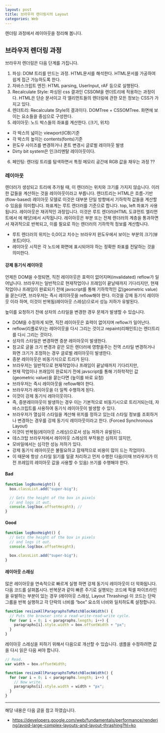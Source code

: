 ```yaml
---
layout: post
title: 브라우저 렌더링시의 Layout
categories: Web
---
```


렌더링 과정에서 레이아웃을 정리해 봅니다.

## 브라우저 렌더링 과정

브라우저 렌더링은 다음 단계를 가집니다.

1. 파싱: DOM 트리를 만드는 과정. HTML문서를 해석한다. HTML문서를 가공하여 쉽게 접근 가능하도록 한다.
2. 자바스크립트 엔진: HTML parsing, UserInput, rAF 등으로 실행된다.
3. Recalculate Style: 파싱된 css 결과인 CSSOM을 렌더트리에 적용하는 과정이다. HTML은 단순 문서이고 각 엘리먼트들의 렌더링에 관한 모든 정보는 CSS가 가지고 있다.
4. 렌더트리: Recalculate Style의 결과이다. DOMTree + CSSOMTree. 화면에 보이는 요소들을 중심으로 구성한다.
5. 레이아웃: 노드 박스들의 좌표를 계산한다. (크기, 위치)

- 각 박스의 넓이는 viewport(ICB)기준
- 각 박스의 높이는 contents(fonts)기준
- 윈도우 사이즈를 변경하거나 폰트 변경시 글로벌 레이아웃 발생
- Dirty bit system은 인크리멘탈 레이아웃이다.

6. 페인팅: 렌더링 트리를 탐색하면서 특정 메모리 공간에 RGB 값을 채우는 과정 ??

### 레이아웃

렌더러가 생성되고 트리에 추가될 때, 이 렌더러는 위치와 크기를 가지지 않습니다. 이러한 값들을 계산하는 것을 레이아웃이라고 부릅니다. 렌더트리는 HTML은 흐름-기반(flow-based) 레이아웃 모델로 이것은 대부분 단일 방향에서 기하학적 값들을 계산할 수 있음을 의미합니다. 좌표계는 루트 렌더러를 기준으로 합니다. top, left 좌표가 사용됩니다. 레이아웃은 재귀적인 과정입니다. 이것은 루트 렌더러(HTML 도큐먼트 엘리먼트에서 <html>에 해당)에서 시작됩니다. 레이아웃은 부분 또는 전체 렌더러의 계층을 통과하면서 재귀적으로 반복되고, 이를 필요로 하는 렌더러의 기하학적 정보를 계산합니다.

- 루트 렌더러의 위치는 0,0이고 치수는 브라우저 윈도우에서 보이는 부분의 크기(뷰포트)이다.
- 레이아웃 시작은 각 노드에 화면에 표시되어야 하는 정확한 좌표를 전달하는 것을 의미한다.

#### 강제 동기식 레이아웃

언제든 DOM을 수정되면, 직전 레이아웃은 효력이 없어지며(invalidated) reflow가 일어납니다. 브라우저는 일반적으로 현재작업이나 프래임이 끝날때까지 기다리지만, 현재 작업이나 프래임이 완료되기 전에 javscript를 통해 기하학적인 값(geometric value)을 묻는다면, 브라우저는 즉시 레이아웃을 reflow해야 한다. 이것을 강제 동기식 레이아웃 이라 하며, 이것이 반복됨(레이아웃 스레싱)으로서 성능 저하가 유발된다.

높이를 요청하기 전에 상자의 스타일을 변경한 경우 문제가 발생할 수 있습니다.

- DOM을 수정하게 되면, 직전 레이아웃은 효력이 없어지며 reflow가 일어난다.
- reflow(리플로우)는 레아이웃을 다시 그리는 것이고 repaint(리패인트)는 렌더트리를 다시 그리는 것이다.
- 상자의 스타일은 변경하면 증분 레이아웃이 발생한다.
- 참고로 글꼴 크기 변경과 같은 모든 렌더러에 영향을주는 전역 스타일 변경하거나 화면 크기가 조정하는 경우 글로벌 레이아웃이 발생한다.
- 증분 레이아웃은 비동기식으로 트리거 된다.
- 브라우저는 일반적으로 현재작업이나 프래임이 끝날때까지 기다리지만,
- 현재 작업이나 프래임이 완료되기 전에 javscript를 통해 기하학적인 값(geometric value)을 묻는다면 (높이를 바로 요청)
- 브라우저는 즉시 레이아웃을 reflow해야 한다.
- 브라우저가 레이아웃을 더 일찍 수행하게 된다.
- 이것이 강제 동기식 레아이웃이다.
- 즉, 증분레이아웃이 발생하는 경우 이는 기본적으로 비동기시으로 트리거되는데, 자바스크립트를 사용하여 동기식 레이아웃이 발생할 수 있다.
- 브라우저가 열심히 스타일을 계산해 위치를 정하고 있는데 스타일 정보를 조회하거나 변경하는 경우를 강제 동기식 레이아웃이라고 한다. (Forced Synchronous Layout)
- 이것이 반복됨(레이아웃 스레싱)으로서 성능 저하가 유발된다.
- 데스크탑 브라우저에서 레이아웃 스레싱의 부작용은 심하지 않지만,
- 모바일에서는 심각한 성능 저하가 있다.
- 강제 동기식 레아이웃은 불필요하고 잠재적으로 비용이 많이 드는 작업이다.
- 이 때문에 항상 스타일 읽기를 일괄 처리하고 먼저 수행한 다음(이때 브라우저가 이전 프레임의 레이아웃 값을 사용할 수 있음) 쓰기를 수행해야 한다.

#### Bad

```js
function logBoxHeight() {
  box.classList.add("super-big");

  // Gets the height of the box in pixels
  // and logs it out.
  console.log(box.offsetHeight); //
}
```

#### Good

```js
function logBoxHeight() {
  // Gets the height of the box in pixels
  // and logs it out.
  console.log(box.offsetHeight);

  box.classList.add("super-big");
}
```

#### 레이아웃 스래싱

많은 레이아웃을 연속적으로 빠르게 실행 하면 강제 동기식 레이아웃이 더 악화됩니다. 다음 코드를 살펴봅시다. 반복문과 같이 빠른 주기로 실행되는 코드에 픽셀 파이프라인을 유발하는 부분이 있는 경우 (레이아웃 스래싱, Layout Thrashing) 이 코드는 단락 그룹을 반복 실행하고 각 단락의 너비를 “box” 요소의 너비와 일치하도록 설정합니다.

```js
function resizeAllParagraphsToMatchBlockWidth() {
  // Puts the browser into a read-write-read-write cycle.
  for (var i = 0; i < paragraphs.length; i++) {
    paragraphs[i].style.width = box.offsetWidth + "px";
  }
}
```

레이아웃 스레싱을 피하기 위해서 다음으로 개선할 수 있습니다. 샘플을 수정하려면 값을 다시 읽은 다음 써야 합니다.

```js
// Read.
var width = box.offsetWidth;

function resizeAllParagraphsToMatchBlockWidth() {
  for (var i = 0; i < paragraphs.length; i++) {
    // Now write.
    paragraphs[i].style.width = width + "px";
  }
}
```

---

해당 내용은 다음 글을 참고 하였습니다.

- https://developers.google.com/web/fundamentals/performance/rendering/avoid-large-complex-layouts-and-layout-thrashing?hl=ko
